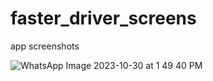 # faster_driver_screens
app screenshots

![WhatsApp Image 2023-10-30 at 1 49 40 PM](https://github.com/Lamyaa88/faster_driver_screens/assets/64072468/3f7bdaf6-2d1a-43f7-84f1-71c3d98a664e)
